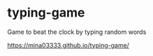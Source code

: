 # typing-game
Game to beat the clock by typing random words


https://mina03333.github.io/typing-game/
